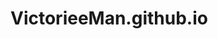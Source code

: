 # VictorieeMan.github.io

<!--
Run mk docs through:
pyenv activate .ve-mkdocs-1

Then:
mkdocs serve

Docs:
cd docs-site; pyenv activate .ve-mkdocs-1; mkdocs serve

Blog:
cd blog-site; pyenv activate .ve-mkdocs-1; mkdocs serve
-->
